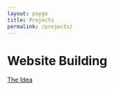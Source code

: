 ```yaml
---
layout: payge
title: Projects
permalink: /projects/
---
```


# Website Building

<a href="/The_Mystical_Jazz_Spaceship//projects/building-the-site/conception">The Idea</a>